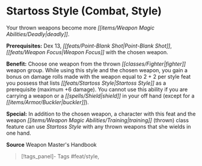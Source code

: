 ﻿---
cssclass: [feats]

---
# Startoss Style (Combat, Style)

Your thrown weapons become more _[[items/Weapon Magic Abilities/Deadly|deadly]]_.

**Prerequisites:** Dex 13, _[[feats/Point-Blank Shot|Point-Blank Shot]]_, _[[feats/Weapon Focus|Weapon Focus]]_ with the chosen weapon.

**Benefit:** Choose one weapon from the thrown _[[classes/Fighter|fighter]]_ weapon group. While using this style and the chosen weapon, you gain a bonus on damage rolls made with the weapon equal to 2 + 2 per style feat you possess that lists _[[feats/Startoss Style|Startoss Style]]_ as a prerequisite (maximum +6 damage). You cannot use this ability if you are carrying a weapon or a _[[spells/Shield|shield]]_ in your off hand (except for a _[[items/Armor/Buckler|buckler]]_).

**Special:** In addition to the chosen weapon, a character with this feat and the weapon _[[items/Weapon Magic Abilities/Training|training]]_ (thrown) class feature can use _Startoss Style_ with any thrown weapons that she wields in one hand.

**Source** Weapon Master's Handbook
>[!tags_panel]- Tags
> #feat/style, 
